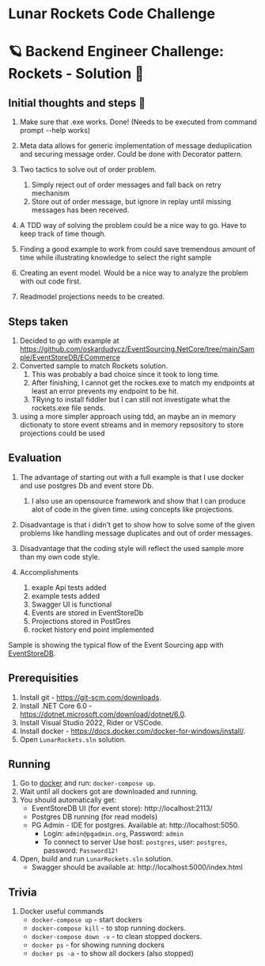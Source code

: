 ﻿# Lunar Rockets Code Challenge

# 🪐 Backend Engineer Challenge: Rockets - Solution 🚀

## Initial thoughts and steps 👋

1. Make sure that .exe works. Done! (Needs to be executed from command prompt --help works)
2. Meta data allows for generic implementation of message deduplication and securing message order. Could be done with Decorator pattern.
3. Two tactics to solve out of order problem. 
    1. Simply reject out of order messages and fall back on retry mechanism
    2. Store out of order message, but ignore in replay until missing messages has been received.

4. A TDD way of solving the problem could be a nice way to go. Have to keep track of time though.
5. Finding a good example to work from could save tremendous amount of time while illustrating knowledge to select the right sample
6. Creating an event model. Would be a nice way to analyze the problem with out code first.
7. Readmodel projections needs to be created.


## Steps taken
 1. Decided to go with example at https://github.com/oskardudycz/EventSourcing.NetCore/tree/main/Sample/EventStoreDB/ECommerce
 2. Converted sample to match Rockets solution.
     1. This was probably a bad choice since it took to long time.
     2. After finishing, I cannot get the rockes.exe to match my endpoints at least an error prevents my endpoint to be hit. 
     3. TRying to install fiddler but I can still not investigate what the rockets.exe file sends. 
 3. using a more simpler approach using tdd, an maybe an in memory dictionaty to store event streams and in memory repsository to store projections could be used
 
 ## Evaluation
 1. The advantage of starting out with a full example is that I use docker and use postgres Db and event store Db. 
     1. I also use an opensource framework and show that I can produce alot of code in the given time. using concepts like projections.
     
 2. Disadvantage is that i didn't get to show how to solve some of the given problems like handling message duplicates and out of order messages.
 3. Disadvantage that the coding style will reflect the used sample more than my own code style.
 4. Accomplishments
     1. exaple Api tests added
     2. example tests added
     3. Swagger UI is functional
     4. Events are stored in EventStoreDb
     5. Projections stored in PostGres
     6. rocket history end point implemented 

Sample is showing the typical flow of the Event Sourcing app with [EventStoreDB](https://developers.eventstore.com).

## Prerequisities

1. Install git - https://git-scm.com/downloads.
2. Install .NET Core 6.0 - https://dotnet.microsoft.com/download/dotnet/6.0.
3. Install Visual Studio 2022, Rider or VSCode.
4. Install docker - https://docs.docker.com/docker-for-windows/install/.
5. Open `LunarRockets.sln` solution.

## Running

1. Go to [docker](./docker) and run: `docker-compose up`.
2. Wait until all dockers got are downloaded and running.
3. You should automatically get:
    - EventStoreDB UI (for event store): http://localhost:2113/
    - Postgres DB running (for read models)
    - PG Admin - IDE for postgres. Available at: http://localhost:5050.
        - Login: `admin@pgadmin.org`, Password: `admin`
        - To connect to server Use host: `postgres`, user: `postgres`, password: `Password12!`
4. Open, build and run `LunarRockets.sln` solution.
    - Swagger should be available at: http://localhost:5000/index.html




## Trivia

1. Docker useful commands
    - `docker-compose up` - start dockers
    - `docker-compose kill` - to stop running dockers.
    - `docker-compose down -v` - to clean stopped dockers.
    - `docker ps` - for showing running dockers
    - `docker ps -a` - to show all dockers (also stopped)

